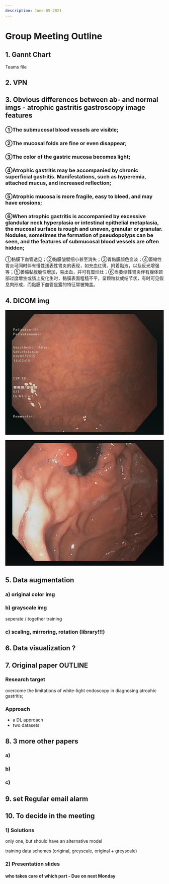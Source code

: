 ```yaml
---
description: June-05-2021
---
```


# Group Meeting Outline

## ​1. Gannt Chart

Teams file

## 2. VPN

## 3. Obvious differences between ab- and normal imgs - atrophic gastritis gastroscopy image features 

### ①The submucosal blood vessels are visible; 

### ②The mucosal folds are fine or even disappear; 

### ③The color of the gastric mucosa becomes light; 

### ④Atrophic gastritis may be accompanied by chronic superficial gastritis. Manifestations, such as hyperemia, attached mucus, and increased reflection;

### ⑤Atrophic mucosa is more fragile, easy to bleed, and may have erosions; 

### ⑥When atrophic gastritis is accompanied by excessive glandular neck hyperplasia or intestinal epithelial metaplasia, the mucosal surface is rough and uneven, granular or granular. Nodules, sometimes the formation of pseudopolyps can be seen, and the features of submucosal blood vessels are often hidden; 

①黏膜下血管透见；②黏膜皱襞细小甚至消失；③胃黏膜颜色变淡；④萎缩性胃炎可同时伴有慢性浅表性胃炎的表现，如充血红斑、附着黏液，以及反光增强等；⑤萎缩黏膜脆性增加，易出血，并可有糜烂灶；⑥当萎缩性胃炎伴有腺体颈部过度增生或肠上皮化生时，黏膜表面粗糙不平，呈颗粒状或结节状，有时可见假息肉形成，而黏膜下血管显露的特征常被掩盖。

## 4. DICOM img

![Atrophic gastritis](.gitbook/assets/image.png)

![Normal](.gitbook/assets/image%20%281%29.png)

## 5. Data augmentation

### a\) original color img

### b\) grayscale img

seperate / together training

### c\) scaling, mirroring, rotation \(library!!!\)

## 6. Data visualization ?

## 7. Original paper OUTLINE

### Research target

overcome the limitations of white-light endoscopy in diagnosing atrophic gastritis;

### Approach

* a DL approach
* two datasets: 



## 8. 3 more other papers

### a\)

### b\)

### c\)

## 9. set Regular email alarm

## 10. To decide in the meeting

### 1\) Solutions

only one, but should have an alternative model

training data schemes \(original, greyscale, original + greyscale\)

### 2\) Presentation slides

#### who takes care of which part - Due on next Monday



